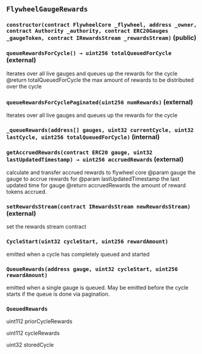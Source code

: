 ## `FlywheelGaugeRewards`






### `constructor(contract FlywheelCore _flywheel, address _owner, contract Authority _authority, contract ERC20Gauges _gaugeToken, contract IRewardsStream _rewardsStream)` (public)





### `queueRewardsForCycle() → uint256 totalQueuedForCycle` (external)

Iterates over all live gauges and queues up the rewards for the cycle
        @return totalQueuedForCycle the max amount of rewards to be distributed over the cycle



### `queueRewardsForCyclePaginated(uint256 numRewards)` (external)

Iterates over all live gauges and queues up the rewards for the cycle



### `_queueRewards(address[] gauges, uint32 currentCycle, uint32 lastCycle, uint256 totalQueuedForCycle)` (internal)





### `getAccruedRewards(contract ERC20 gauge, uint32 lastUpdatedTimestamp) → uint256 accruedRewards` (external)

calculate and transfer accrued rewards to flywheel core
     @param gauge the gauge to accrue rewards for
     @param lastUpdatedTimestamp the last updated time for gauge
     @return accruedRewards the amount of reward tokens accrued.



### `setRewardsStream(contract IRewardsStream newRewardsStream)` (external)

set the rewards stream contract




### `CycleStart(uint32 cycleStart, uint256 rewardAmount)`

emitted when a cycle has completely queued and started



### `QueueRewards(address gauge, uint32 cycleStart, uint256 rewardAmount)`

emitted when a single gauge is queued. May be emitted before the cycle starts if the queue is done via pagination.




### `QueuedRewards`


uint112 priorCycleRewards


uint112 cycleRewards


uint32 storedCycle



